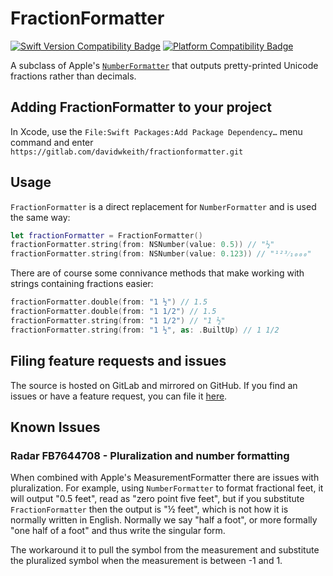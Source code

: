 # FractionFormatter

[![Swift Version Compatibility Badge](https://img.shields.io/endpoint?url=https%3A%2F%2Fswiftpackageindex.com%2Fapi%2Fpackages%2Fdavidwkeith%2FFractionFormatter%2Fbadge%3Ftype%3Dswift-versions)](https://swiftpackageindex.com/davidwkeith/FractionFormatter)
[![Platform Compatibility Badge](https://img.shields.io/endpoint?url=https%3A%2F%2Fswiftpackageindex.com%2Fapi%2Fpackages%2Fdavidwkeith%2FFractionFormatter%2Fbadge%3Ftype%3Dplatforms)](https://swiftpackageindex.com/davidwkeith/FractionFormatter)

A subclass of Apple's [`NumberFormatter`](https://developer.apple.com/documentation/foundation/numberformatter) that outputs pretty-printed Unicode fractions rather than decimals.

## Adding FractionFormatter to your project

In Xcode, use the `File:Swift Packages:Add Package Dependency…` menu command and enter `https://gitlab.com/davidwkeith/fractionformatter.git`

## Usage

`FractionFormatter` is a direct replacement for `NumberFormatter` and is used the same way:

```swift
let fractionFormatter = FractionFormatter()
fractionFormatter.string(from: NSNumber(value: 0.5)) // "½"
fractionFormatter.string(from: NSNumber(value: 0.123)) // "¹²³⁄₁₀₀₀"
```

There are of course some connivance methods that make working with strings containing fractions easier:

```swift
fractionFormatter.double(from: "1 ½") // 1.5
fractionFormatter.double(from: "1 1/2") // 1.5
fractionFormatter.string(from: "1 1/2") // "1 ½"
fractionFormatter.string(from: "1 ½", as: .BuiltUp) // 1 1/2
```

## Filing feature requests and issues

The source is hosted on GitLab and mirrored on GitHub. If you find an issues or have a feature request, you can file it [here](https://gitlab.com/davidwkeith/fractionformatter/-/issues/new).

## Known Issues

### Radar FB7644708 - Pluralization and number formatting

When combined with Apple's MeasurementFormatter there are issues with pluralization. For example, using `NumberFormatter` to format fractional feet, it will output "0.5 feet", read as "zero point five feet", but if you substitute `FractionFormatter` then the output is "½ feet", which is not how it is normally written in English. Normally we say "half a foot", or more formally "one half of a foot" and thus write the singular form.

The workaround it to pull the symbol from the measurement and substitute the pluralized symbol when the measurement is between -1 and 1.
